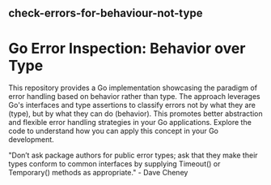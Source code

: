 ## check-errors-for-behaviour-not-type

# Go Error Inspection: Behavior over Type
This repository provides a Go implementation showcasing the paradigm of error handling based on behavior rather than type. The approach leverages Go's interfaces and type assertions to classify errors not by what they are (type), but by what they can do (behavior). This promotes better abstraction and flexible error handling strategies in your Go applications. Explore the code to understand how you can apply this concept in your Go development.


"Don’t ask package authors for public error types; ask that they make their types conform to common interfaces by supplying Timeout() or Temporary() methods as appropriate." - Dave Cheney